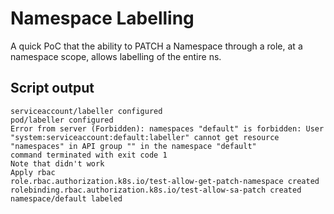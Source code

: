 # Namespace Labelling

A quick PoC that the ability to PATCH a Namespace through a role, at a namespace scope, allows labelling of the entire ns. 

## Script output

~~~
serviceaccount/labeller configured
pod/labeller configured
Error from server (Forbidden): namespaces "default" is forbidden: User "system:serviceaccount:default:labeller" cannot get resource "namespaces" in API group "" in the namespace "default"
command terminated with exit code 1
Note that didn't work
Apply rbac
role.rbac.authorization.k8s.io/test-allow-get-patch-namespace created
rolebinding.rbac.authorization.k8s.io/test-allow-sa-patch created
namespace/default labeled
~~~
